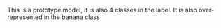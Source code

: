 This is a prototype model, it is also 4 classes in the label. It is also over-represented in the banana class
